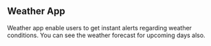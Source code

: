 ## Weather App

Weather app enable users to get instant alerts regarding weather conditions. You can see the weather forecast for upcoming days also.
